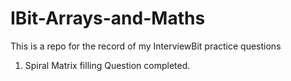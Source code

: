 # IBit-Arrays-and-Maths
This is a repo for the record of my InterviewBit practice questions


1. Spiral Matrix filling Question completed.
